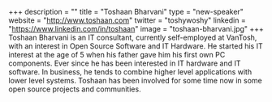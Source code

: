 +++
description = ""
title = "Toshaan Bharvani"
type = "new-speaker"
website = "http://www.toshaan.com"
twitter = "toshywoshy"
linkedin = "https://www.linkedin.com/in/toshaan"
image = "toshaan-bharvani.jpg"
+++
Toshaan Bharvani is an IT consultant, currently self-employed at VanTosh, with an interest in Open Source Software and IT Hardware. He started his IT interest at the age of 5 when his father gave him his first own PC components. Ever since he has been interested in IT hardware and IT software. In business, he tends to combine higher level applications with lower level systems. Toshaan has been involved for some time now in some open source projects and communities.